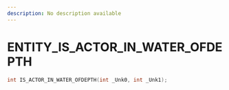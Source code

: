 ```yaml
---
description: No description available 
---
```


# ENTITY\_IS_ACTOR_IN_WATER_OFDEPTH

```cpp
int IS_ACTOR_IN_WATER_OFDEPTH(int _Unk0, int _Unk1);
```